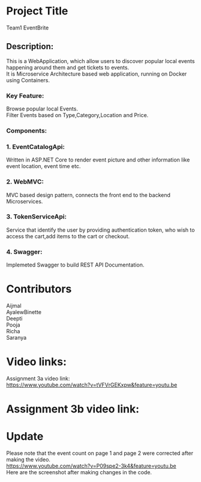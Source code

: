 # Project Title
Team1 EventBrite

## Description:
This is a WebApplication, which allow users to discover popular local events happening around them and get tickets to events.</br>
It is Microservice Architecture based web application, running on Docker using Containers.

### Key Feature:
Browse popular local Events.</br>
Filter Events based on Type,Category,Location and Price.

### Components:
### 1. EventCatalogApi:</br>
Written in ASP.NET Core to render event picture and other information like event location, event time etc. 
### 2. WebMVC:</br>
MVC based design pattern, connects the front end to the backend Microservices.
### 3. TokenServiceApi:</br>
Service that identify the user by providing authentication token, who wish to access the cart,add items to the cart or checkout. 
### 4. Swagger:</br>
Implemeted Swagger to build REST API Documentation.



# Contributors
Aijmal</br>
AyalewBinette</br>
Deepti</br>
Pooja</br>
Richa</br>
Saranya</br>

# Video links:
Assignment 3a video link:</br>
https://www.youtube.com/watch?v=tVFVrGEKxpw&feature=youtu.be

# Assignment 3b video link:
# Update
Please note that the event count on page 1 and page 2 were corrected after making the video. </br>
https://www.youtube.com/watch?v=P09spe2-3k4&feature=youtu.be </br>
Here are the screenshot after making changes in the code.












